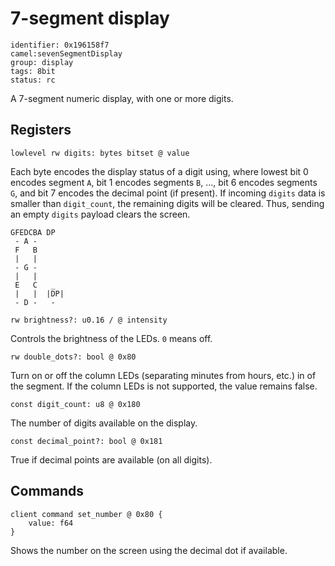 # 7-segment display

    identifier: 0x196158f7
    camel:sevenSegmentDisplay
    group: display
    tags: 8bit
    status: rc

A 7-segment numeric display, with one or more digits.

## Registers

    lowlevel rw digits: bytes bitset @ value

Each byte encodes the display status of a digit using,
where lowest bit 0 encodes segment `A`, bit 1 encodes segments `B`, ..., bit 6 encodes segments `G`, and bit 7 encodes the decimal point (if present).
If incoming `digits` data is smaller than `digit_count`, the remaining digits will be cleared.
Thus, sending an empty `digits` payload clears the screen.

```text
GFEDCBA DP
 - A -
 F   B
 |   |
 - G -
 |   |
 E   C   _
 |   |  |DP|
 - D -   -
```

    rw brightness?: u0.16 / @ intensity

Controls the brightness of the LEDs. `0` means off.

    rw double_dots?: bool @ 0x80

Turn on or off the column LEDs (separating minutes from hours, etc.) in of the segment.
If the column LEDs is not supported, the value remains false.

    const digit_count: u8 @ 0x180

The number of digits available on the display.

    const decimal_point?: bool @ 0x181

True if decimal points are available (on all digits).

## Commands

    client command set_number @ 0x80 {
        value: f64
    }

Shows the number on the screen using the decimal dot if available.

